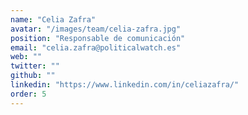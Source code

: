 ```yaml
---
name: "Celia Zafra"
avatar: "/images/team/celia-zafra.jpg"
position: "Responsable de comunicación"
email: "celia.zafra@politicalwatch.es"
web: ""
twitter: ""
github: ""
linkedin: "https://www.linkedin.com/in/celiazafra/"
order: 5
---
```

